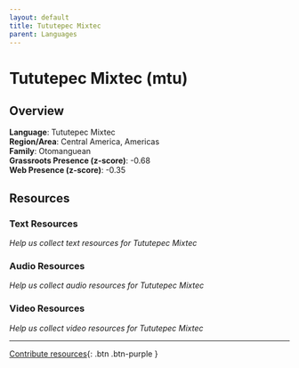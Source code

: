 ```yaml
---
layout: default
title: Tututepec Mixtec
parent: Languages
---
```


# Tututepec Mixtec (mtu)

## Overview

**Language**: Tututepec Mixtec  
**Region/Area**: Central America, Americas  
**Family**: Otomanguean  
**Grassroots Presence (z-score)**: -0.68  
**Web Presence (z-score)**: -0.35  

## Resources

### Text Resources
*Help us collect text resources for Tututepec Mixtec*

### Audio Resources
*Help us collect audio resources for Tututepec Mixtec*

### Video Resources
*Help us collect video resources for Tututepec Mixtec*

---

[Contribute resources](https://forms.office.com/e/1SfLJx3u1r){: .btn .btn-purple }
